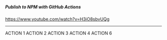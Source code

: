 ##### Publish to NPM with GitHub Actions

https://www.youtube.com/watch?v=H3iO8sbvUQg

---

ACTION 1
ACTION 2
ACTION 3
ACTION 4
ACTION 6
